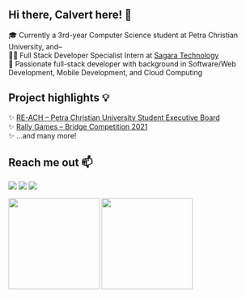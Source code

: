 <!--
Here are some links that might be useful for you, fellow README.md inspector 😊
https://github.com/anuraghazra/github-readme-stats
https://github.com/alexandresanlim/Badges4-README.md-Profile
-->

## Hi there, Calvert here! 👋

🎓 Currently a 3rd-year Computer Science student at Petra Christian University, and–<br>
🧑‍💻 Full Stack Developer Specialist Intern at [Sagara Technology](https://sagaratechnology.com/en)<br>
💪 Passionate full-stack developer with background in Software/Web Development, Mobile Development, and Cloud Computing<br>

## Project highlights 💡
✨ [RE-ACH – Petra Christian University Student Executive Board](https://photos.app.goo.gl/aJ8o7x3JD4fjKtbf9)<br>
✨ [Rally Games – Bridge Competition 2021](https://photos.app.goo.gl/P2FXniCs8EnxMoxe8)<br>
✨ ...and many more!

## Reach me out 📫
[<img src="https://img.shields.io/badge/LinkedIn-0077B5?style=for-the-badge&logo=linkedin&logoColor=white" />](https://www.linkedin.com/in/calvert-tanudihardjo/)
<a href="mailto:calvert.tanudihardjo@gmail.com"><img src="https://img.shields.io/badge/Gmail-D14836?style=for-the-badge&logo=gmail&logoColor=white" /></a>
<a href="https://line.me/ti/p/~calvert.tanudihardjo"><img src="https://img.shields.io/badge/Line-00C300?style=for-the-badge&logo=line&logoColor=white" /></a>
<br>
<p>
  <img height="180em" src="https://github-readme-stats.vercel.app/api?username=luvnyen&show_icons=true&theme=dark">
  <img height="180em" src="https://github-readme-stats.vercel.app/api/top-langs/?username=luvnyen&layout=compact&theme=dark">
</p>
